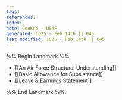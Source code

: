 ```yaml
---
tags: 
references:
index:
note: GenKno - USAF
generated: 1Q25 - Feb 14th || 045
last modified: 1Q25 - Feb 14th || 045
---
```


%% Begin Landmark %%
- [[An Air Force Structural Understanding]]
- [[Basic Allowance for Subsistence]]
- [[Leave & Earnings Statement]]

%% End Landmark %%